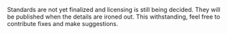 Standards are not yet finalized and licensing is still being decided. They will be published when the details are ironed out. This withstanding, feel free to contribute fixes and make suggestions. 